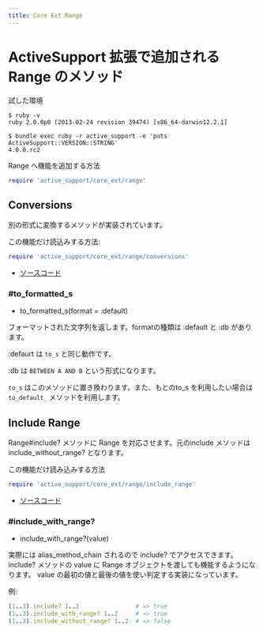 ```yaml
---
title: Core Ext Range
---
```

ActiveSupport 拡張で追加される Range のメソッド
================================================================================


試した環境

```
$ ruby -v
ruby 2.0.0p0 (2013-02-24 revision 39474) [x86_64-darwin12.2.1]
```

```
$ bundle exec ruby -r active_support -e 'puts ActiveSupport::VERSION::STRING'
4.0.0.rc2
```

Range へ機能を追加する方法

```ruby
require 'active_support/core_ext/range'
```

Conversions
--------------------------------------------------------------------------------
別の形式に変換するメソッドが実装されています。

この機能だけ読込みする方法:

```ruby
require 'active_support/core_ext/range/conversions'
```

* [ソースコード](https://github.com/rails/rails/blob/v4.0.0.rc2/activesupport/lib/active_support/core_ext/range/conversions.rb)

### #to_formatted_s

* to_formatted_s(format = :default)

フォーマットされた文字列を返します。formatの種類は :default と :db があります。

:defaurt は `to_s` と同じ動作です。

:db は `BETWEEN A AND B` という形式になります。

`to_s` はこのメソッドに置き換わります。また、もとのto_s を利用したい場合は `to_default_` メソッドを利用します。

Include Range
--------------------------------------------------------------------------------

Range#include? メソッドに Range を対応させます。元のinclude メソッドは include_without_range? となります。

この機能だけ読み込みする方法

```ruby
require 'active_support/core_ext/range/include_range'
```

* [ソースコード](https://github.com/rails/rails/blob/v4.0.0.rc2/activesupport/lib/active_support/core_ext/range/include_range.rb)

### #include_with_range?

* include_with_range?(value)

実際には alias_method_chain されるので include? でアクセスできます。
include? メソッドの value に Range オブジェクトを渡しても機能するようになります。
value の最初の値と最後の値を使い判定する実装になっています。

例:

```ruby
(1..3).include? 1..2                # => true
(1..3).include_with_range? 1..2     # => true
(1..3).include_without_range? 1..2  # => false

```
